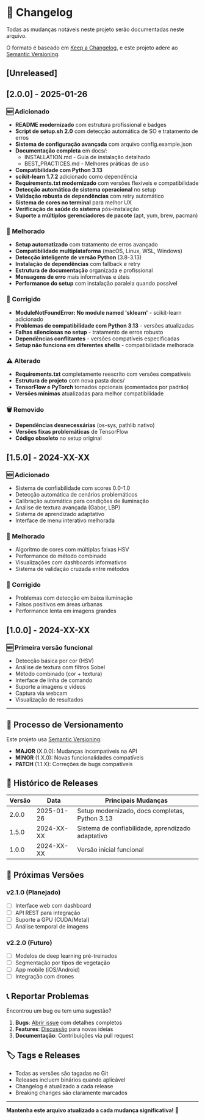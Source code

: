 # 📝 Changelog

Todas as mudanças notáveis neste projeto serão documentadas neste arquivo.

O formato é baseado em [Keep a Changelog](https://keepachangelog.com/en/1.0.0/),
e este projeto adere ao [Semantic Versioning](https://semver.org/spec/v2.0.0.html).

## [Unreleased]

## [2.0.0] - 2025-01-26

### 🆕 Adicionado
- **README modernizado** com estrutura profissional e badges
- **Script de setup.sh 2.0** com detecção automática de SO e tratamento de erros
- **Sistema de configuração avançada** com arquivo config.example.json
- **Documentação completa** em docs/:
  - INSTALLATION.md - Guia de instalação detalhado
  - BEST_PRACTICES.md - Melhores práticas de uso
- **Compatibilidade com Python 3.13** 
- **scikit-learn 1.7.2** adicionado como dependência
- **Requirements.txt modernizado** com versões flexíveis e compatibilidade
- **Detecção automática de sistema operacional** no setup
- **Validação robusta de dependências** com retry automático
- **Sistema de cores no terminal** para melhor UX
- **Verificação de saúde do sistema** pós-instalação
- **Suporte a múltiplos gerenciadores de pacote** (apt, yum, brew, pacman)

### 🔧 Melhorado
- **Setup automatizado** com tratamento de erros avançado
- **Compatibilidade multiplataforma** (macOS, Linux, WSL, Windows)
- **Detecção inteligente de versão Python** (3.8-3.13)
- **Instalação de dependências** com fallback e retry
- **Estrutura de documentação** organizada e profissional
- **Mensagens de erro** mais informativas e úteis
- **Performance do setup** com instalação paralela quando possível

### 🐛 Corrigido
- **ModuleNotFoundError: No module named 'sklearn'** - scikit-learn adicionado
- **Problemas de compatibilidade com Python 3.13** - versões atualizadas
- **Falhas silenciosas no setup** - tratamento de erros robusto
- **Dependências conflitantes** - versões compatíveis especificadas
- **Setup não funciona em diferentes shells** - compatibilidade melhorada

### ⚠️ Alterado
- **Requirements.txt** completamente reescrito com versões compatíveis
- **Estrutura de projeto** com nova pasta docs/
- **TensorFlow e PyTorch** tornados opcionais (comentados por padrão)
- **Versões mínimas** atualizadas para melhor compatibilidade

### 🗑️ Removido
- **Dependências desnecessárias** (os-sys, pathlib nativo)
- **Versões fixas problemáticas** de TensorFlow
- **Código obsoleto** no setup original

## [1.5.0] - 2024-XX-XX

### 🆕 Adicionado
- Sistema de confiabilidade com scores 0.0-1.0
- Detecção automática de cenários problemáticos
- Calibração automática para condições de iluminação
- Análise de textura avançada (Gabor, LBP)
- Sistema de aprendizado adaptativo
- Interface de menu interativo melhorada

### 🔧 Melhorado
- Algoritmo de cores com múltiplas faixas HSV
- Performance do método combinado
- Visualizações com dashboards informativos
- Sistema de validação cruzada entre métodos

### 🐛 Corrigido
- Problemas com detecção em baixa iluminação
- Falsos positivos em áreas urbanas
- Performance lenta em imagens grandes

## [1.0.0] - 2024-XX-XX

### 🆕 Primeira versão funcional
- Detecção básica por cor (HSV)
- Análise de textura com filtros Sobel
- Método combinado (cor + textura)
- Interface de linha de comando
- Suporte a imagens e vídeos
- Captura via webcam
- Visualização de resultados

---

## 🔄 Processo de Versionamento

Este projeto usa [Semantic Versioning](https://semver.org/):

- **MAJOR** (X.0.0): Mudanças incompatíveis na API
- **MINOR** (1.X.0): Novas funcionalidades compatíveis
- **PATCH** (1.1.X): Correções de bugs compatíveis

## 📅 Histórico de Releases

| Versão | Data | Principais Mudanças |
|--------|------|-------------------|
| 2.0.0 | 2025-01-26 | Setup modernizado, docs completas, Python 3.13 |
| 1.5.0 | 2024-XX-XX | Sistema de confiabilidade, aprendizado adaptativo |
| 1.0.0 | 2024-XX-XX | Versão inicial funcional |

## 🚧 Próximas Versões

### v2.1.0 (Planejado)
- [ ] Interface web com dashboard
- [ ] API REST para integração
- [ ] Suporte a GPU (CUDA/Metal)
- [ ] Análise temporal de imagens

### v2.2.0 (Futuro)
- [ ] Modelos de deep learning pré-treinados
- [ ] Segmentação por tipos de vegetação
- [ ] App mobile (iOS/Android)
- [ ] Integração com drones

## 📞 Reportar Problemas

Encontrou um bug ou tem uma sugestão?

1. **Bugs**: [Abrir issue](link-para-issues) com detalhes completos
2. **Features**: [Discussão](link-para-discussions) para novas ideias
3. **Documentação**: Contribuições via pull request

## 🏷️ Tags e Releases

- Todas as versões são tagadas no Git
- Releases incluem binários quando aplicável
- Changelog é atualizado a cada release
- Breaking changes são claramente marcados

---

**Mantenha este arquivo atualizado a cada mudança significativa!** 📝